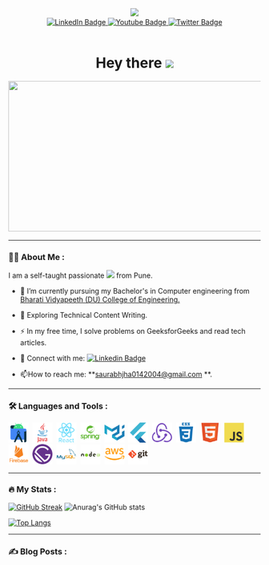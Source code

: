 <div id="header" align="center">
  <img src="https://media3.giphy.com/media/v1.Y2lkPTc5MGI3NjExYTRjOTBiMjNlNWQ1YWFhZmU3MjJlY2U1NzIxNmU4M2I0ZGI5OGIxMyZjdD1z/M9gbBd9nbDrOTu1Mqx/giphy.gif" width="100"/>
</div>
<div id="badges" align="center">
  <a href="https://www.linkedin.com/in/saurabhjha2/">
    <img src="https://img.shields.io/badge/LinkedIn-blue?style=for-the-badge&logo=linkedin&logoColor=white" alt="LinkedIn Badge"/>
  </a>
  <a href="your-youtube-URL">
    <img src="https://img.shields.io/badge/YouTube-red?style=for-the-badge&logo=youtube&logoColor=white" alt="Youtube Badge"/>
  </a>
  <a href="your-twitter-URL">
    <img src="https://img.shields.io/badge/Twitter-blue?style=for-the-badge&logo=twitter&logoColor=white" alt="Twitter Badge"/>
  </a>
</div>
<div id="badges" align="center">
  <img src="https://komarev.com/ghpvc/?username=SaurabhJha2&style=flat-square&color=blue" alt=""/>
  <h1>
  Hey there
  <img src="https://media.giphy.com/media/hvRJCLFzcasrR4ia7z/giphy.gif" width="30px"/>
</h1>
</div>
<div align="center">
  <img src="https://media3.giphy.com/media/v1.Y2lkPTc5MGI3NjExNDA1Nzc4MWJkYzU0OWYzZDI0NzM5MGQxYmQzZWY5MGU0YzJiMGJmNSZjdD1n/dWesBcTLavkZuG35MI/giphy.gif" width="600" height="300"/>
</div>

---

### :man_technologist: About Me :
I am a self-taught passionate <img src="https://media.giphy.com/media/WUlplcMpOCEmTGBtBW/giphy.gif" width="30"> from Pune.
- :telescope: I’m currently pursuing my Bachelor's in Computer engineering from [Bharati Vidyapeeth (DU) College of Engineering.](https://www.bvuniversity.edu.in/)

- :seedling: Exploring Technical Content Writing.

- :zap: In my free time, I solve problems on GeeksforGeeks and read tech articles.

- 📲 Connect with me: [![Linkedin Badge](https://img.shields.io/badge/-Saurabh-blue?style=flat&logo=Linkedin&logoColor=white)](https://www.linkedin.com/in/saurabhjha2/)

- :mailbox:How to reach me: **saurabhjha0142004@gmail.com **.

---

### :hammer_and_wrench: Languages and Tools :
<div>
  <img src="https://github.com/devicons/devicon/blob/master/icons/androidstudio/androidstudio-original.svg" title="Android Studio" alt="Android Studio" width="40" height="40"/>&nbsp;
  <img src="https://github.com/devicons/devicon/blob/master/icons/java/java-original-wordmark.svg" title="Java" alt="Java" width="40" height="40"/>&nbsp;
  <img src="https://github.com/devicons/devicon/blob/master/icons/react/react-original-wordmark.svg" title="React" alt="React" width="40" height="40"/>&nbsp;
  <img src="https://github.com/devicons/devicon/blob/master/icons/spring/spring-original-wordmark.svg" title="Spring" alt="Spring" width="40" height="40"/>&nbsp;
  <img src="https://github.com/devicons/devicon/blob/master/icons/materialui/materialui-original.svg" title="Material UI" alt="Material UI" width="40" height="40"/>&nbsp;
  <img src="https://github.com/devicons/devicon/blob/master/icons/flutter/flutter-original.svg" title="Flutter" alt="Flutter" width="40" height="40"/>&nbsp;
  <img src="https://github.com/devicons/devicon/blob/master/icons/redux/redux-original.svg" title="Redux" alt="Redux " width="40" height="40"/>&nbsp;
  <img src="https://github.com/devicons/devicon/blob/master/icons/css3/css3-plain-wordmark.svg"  title="CSS3" alt="CSS" width="40" height="40"/>&nbsp;
  <img src="https://github.com/devicons/devicon/blob/master/icons/html5/html5-original.svg" title="HTML5" alt="HTML" width="40" height="40"/>&nbsp;
  <img src="https://github.com/devicons/devicon/blob/master/icons/javascript/javascript-original.svg" title="JavaScript" alt="JavaScript" width="40" height="40"/>&nbsp;
  <img src="https://github.com/devicons/devicon/blob/master/icons/firebase/firebase-plain-wordmark.svg" title="Firebase" alt="Firebase" width="40" height="40"/>&nbsp;
  <img src="https://github.com/devicons/devicon/blob/master/icons/gatsby/gatsby-original.svg" title="Gatsby"  alt="Gatsby" width="40" height="40"/>&nbsp;
  <img src="https://github.com/devicons/devicon/blob/master/icons/mysql/mysql-original-wordmark.svg" title="MySQL"  alt="MySQL" width="40" height="40"/>&nbsp;
  <img src="https://github.com/devicons/devicon/blob/master/icons/nodejs/nodejs-original-wordmark.svg" title="NodeJS" alt="NodeJS" width="40" height="40"/>&nbsp;
  <img src="https://github.com/devicons/devicon/blob/master/icons/amazonwebservices/amazonwebservices-plain-wordmark.svg" title="AWS" alt="AWS" width="40" height="40"/>&nbsp;
  <img src="https://github.com/devicons/devicon/blob/master/icons/git/git-original-wordmark.svg" title="Git" **alt="Git" width="40" height="40"/>
</div>

---

### :fire: My Stats :
[![GitHub Streak](http://github-readme-streak-stats.herokuapp.com?user=SaurabhJha2&date_format=j%20M%5B%20Y%5D&border=3AEAFF&ring=37EAFF&background=220C0C&currStreakNum=3F49FF&dates=B9EB04&sideNums=FF2572&currStreakLabel=EB4C09&stroke=37EB31&sideLabels=F7FF04)](https://git.io/streak-stats)
![Anurag's GitHub stats](https://github-readme-stats.vercel.app/api?username=SaurabhJha2&theme=radical&show_icons=true)

[![Top Langs](https://github-readme-stats.vercel.app/api/top-langs/?username=SaurabhJha2&layout=compact)](https://github.com/anuraghazra/github-readme-stats)

---

### :writing_hand: Blog Posts :
<!-- BLOG-POST-LIST:START -->
<!-- BLOG-POST-LIST:END -->
